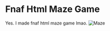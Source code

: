# Fnaf Html Maze Game
Yes. I made fnaf html maze game lmao. 
![Maze](https://github.com/Just-a-Jason/jsonTest/assets/88512392/21375a4b-0c90-402f-8d80-02f7ba77d3db)

